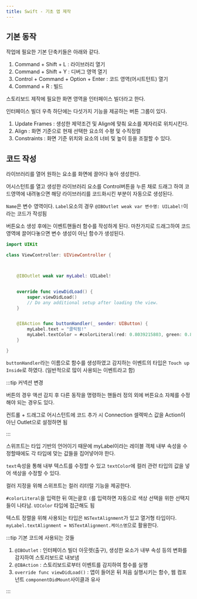 ```yaml
---
title: Swift - 기초 앱 제작
---
```


## 기본 동작

작업에 필요한 기본 단축키들은 아래와 같다.

1. Command + Shift + L : 라이브러리 열기
2. Command + Shift + Y : 디버그 영역 열기
3. Control + Command + Option + Enter : 코드 영역(어시트턴트) 열기
4. Command + R : 빌드

스토리보드 제작에 필요한 화면 영역을 인터페이스 빌더라고 한다.

인터페이스 빌더 우측 하단에는 다섯가지 기능을 제공하는 버튼 그룹이 있다.

1. Update Frames : 생성한 제약조건 및 Align에 맞춰 요소를 제자리로 위치시킨다.
2. Align : 화면 기준으로 현재 선택한 요소의 수평 및 수직정렬
3. Constraints : 화면 기준 위치와 요소의 너비 및 높이 등을 조절할 수 있다.

## 코드 작성

라이브러리를 열어 원하는 요소를 화면에 끌어다 놓아 생성한다.

어시스턴트를 열고 생성한 라이브러리 요소를 Control버튼을 누른 채로 드래그 하여 코드영역에 내려놓으면 해당 라이브러리를 코드화시킨 부분이 자동으로 생성된다.

`Name`은 변수 영역이다. `Label`요소의 경우 `@IBOutlet weak var 변수명: UILabel!`이라는 코드가 작성됨

버튼요소 생성 후에는 이벤트핸들러 함수를 작성하게 된다. 마찬가지로 드래그하여 코드 영역에 끌어다놓으면 변수 생성이 아닌 함수가 생성된다.

```swift
import UIKit

class ViewController: UIViewController {



    @IBOutlet weak var myLabel: UILabel!


    override func viewDidLoad() {
        super.viewDidLoad()
        // Do any additional setup after loading the view.
    }


    @IBAction func buttonHandler(_ sender: UIButton) {
        myLabel.text = "클릭됨!"
        myLabel.textColor = #colorLiteral(red: 0.8039215803, green: 0.8039215803, blue: 0.8039215803, alpha: 1)
    }

}
```

`buttonHandler`라는 이름으로 함수를 생성하였고 감지하는 이벤트의 타입은 `Touch up Inside`로 하였다. (일반적으로 많이 사용되는 이벤트라고 함)

:::tip 커넥션 변경

버튼의 경우 액션 감지 후 다른 동작을 명령하는 핸들러 정의 외에 버튼요소 자체를 수정해야 되는 경우도 있다.

컨트롤 + 드래그로 어시스턴트에 코드 추가 시 Connection 셀렉박스 값을 Action이 아닌 Outlet으로 설정하면 됨

:::

스위프트는 타입 기반의 언어이기 때문에 myLabel이라는 레이블 객체 내부 속성을 수정할때에도 각 타입에 맞는 값들을 집어넣어야 한다.

`text`속성을 통해 내부 텍스트를 수정할 수 있고 `textColor`에 컬러 관련 타입의 값을 넣어 색상을 수정할 수 있다.

컬러 지정을 위해 스위프트는 컬러 리터럴 기능을 제공한다.

`#colorLiteral`을 입력한 뒤 여는괄호 `(`를 입력하면 자동으로 색상 선택을 위한 선택지들이 나타남. `UIColor` 타입에 접근해도 됨

텍스트 정렬을 위해 사용되는 타입은 `NSTextAlignment`가 있고 열거형 타입이다. `myLabel.textAlignment = NSTextAlignment.케이스명`으로 활용한다.

:::tip 기본 코드에 사용되는 것들

1. `@IBOutlet` : 인터페이스 빌더 아웃렛(출구), 생성한 요소가 내부 속성 등의 변화를 감지하여 스토리보드로 내보냄
2. `@IBAction` : 스토리보드로부터 이벤트를 감지하여 함수를 실행
3. `override func viewDidLoad()` : 앱이 들어온 뒤 처음 실행시키는 함수, 웹 컴포넌트 `componentDidMount`사이클과 유사

:::
